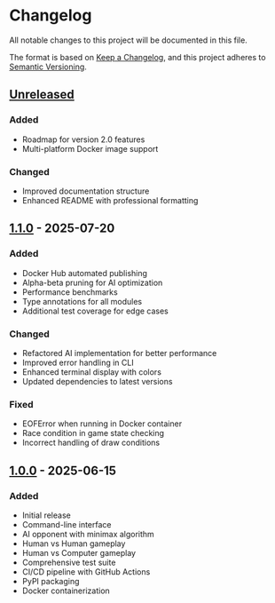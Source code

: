 # Changelog

All notable changes to this project will be documented in this file.

The format is based on [Keep a Changelog](https://keepachangelog.com/en/1.0.0/),
and this project adheres to [Semantic Versioning](https://semver.org/spec/v2.0.0.html).

## [Unreleased]

### Added
- Roadmap for version 2.0 features
- Multi-platform Docker image support

### Changed
- Improved documentation structure
- Enhanced README with professional formatting

## [1.1.0] - 2025-07-20

### Added
- Docker Hub automated publishing
- Alpha-beta pruning for AI optimization
- Performance benchmarks
- Type annotations for all modules
- Additional test coverage for edge cases

### Changed
- Refactored AI implementation for better performance
- Improved error handling in CLI
- Enhanced terminal display with colors
- Updated dependencies to latest versions

### Fixed
- EOFError when running in Docker container
- Race condition in game state checking
- Incorrect handling of draw conditions

## [1.0.0] - 2025-06-15

### Added
- Initial release
- Command-line interface
- AI opponent with minimax algorithm
- Human vs Human gameplay
- Human vs Computer gameplay
- Comprehensive test suite
- CI/CD pipeline with GitHub Actions
- PyPI packaging
- Docker containerization

[Unreleased]: https://github.com/v-s-v-i-s-h-w-a-s/tic-tac-toe/compare/v1.1.0...HEAD
[1.1.0]: https://github.com/v-s-v-i-s-h-w-a-s/tic-tac-toe/compare/v1.0.0...v1.1.0
[1.0.0]: https://github.com/v-s-v-i-s-h-w-a-s/tic-tac-toe/releases/tag/v1.0.0
